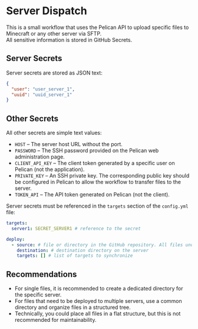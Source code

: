 # Server Dispatch

This is a small workflow that uses the Pelican API to upload specific files to Minecraft or any other server via SFTP.  
All sensitive information is stored in GitHub Secrets.

## Server Secrets

Server secrets are stored as JSON text:

```json
{
  "user": "user_server_1",
  "uuid": "uuid_server_1"
}
```

## Other Secrets

All other secrets are simple text values:

- `HOST` – The server host URL without the port.  
- `PASSWORD` – The SSH password provided on the Pelican web administration page.  
- `CLIENT_API_KEY` – The client token generated by a specific user on Pelican (not the application).  
- `PRIVATE_KEY` – An SSH private key. The corresponding public key should be configured in Pelican to allow the workflow to transfer files to the server.  
- `TOKEN_API` – The API token generated on Pelican (not the client).

Server secrets must be referenced in the `targets` section of the `config.yml` file:
```yml
targets:
  server1: SECRET_SERVER1 # reference to the secret

deploy:
  - source: # file or directory in the GitHub repository. All files under the directory itself (not recursively) are sent to the destination
    destination: # destination directory on the server
    targets: [] # list of targets to synchronize
```

## Recommendations

- For single files, it is recommended to create a dedicated directory for the specific server.  
- For files that need to be deployed to multiple servers, use a common directory and organize files in a structured tree.  
- Technically, you could place all files in a flat structure, but this is not recommended for maintainability.

